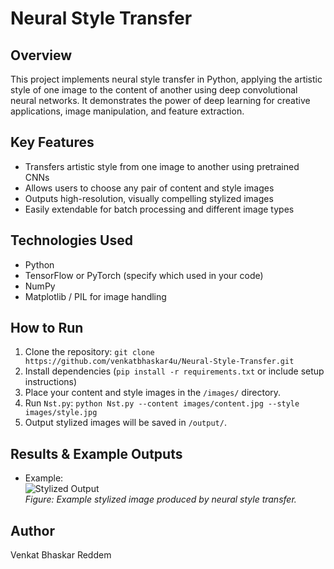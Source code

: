# Neural Style Transfer

## Overview
This project implements neural style transfer in Python, applying the artistic style of one image to the content of another using deep convolutional neural networks. It demonstrates the power of deep learning for creative applications, image manipulation, and feature extraction.

## Key Features
- Transfers artistic style from one image to another using pretrained CNNs
- Allows users to choose any pair of content and style images
- Outputs high-resolution, visually compelling stylized images
- Easily extendable for batch processing and different image types

## Technologies Used
- Python
- TensorFlow or PyTorch (specify which used in your code)
- NumPy
- Matplotlib / PIL for image handling

## How to Run
1. Clone the repository: `git clone https://github.com/venkatbhaskar4u/Neural-Style-Transfer.git`
2. Install dependencies (`pip install -r requirements.txt` or include setup instructions)
3. Place your content and style images in the `/images/` directory.
4. Run `Nst.py`: `python Nst.py --content images/content.jpg --style images/style.jpg`
5. Output stylized images will be saved in `/output/`.

## Results & Example Outputs
- Example:  
![Stylized Output](output/sample_result.png)  
*Figure: Example stylized image produced by neural style transfer.*

## Author
Venkat Bhaskar Reddem

